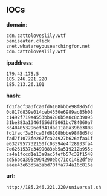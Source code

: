 
## IOCs

__domain__:

```text
cdn.cattoloveslily.wtf
peniseater.click
znet.whatareyousearchingfor.net
cdn.cattoloveslily.wtf
```
__ipaddress__:

```text
179.43.175.5
185.246.221.220
185.213.26.101
```
__hash__:

```text
fd1facf3a3fca0fd6108bbbe98f8d5fd
0c817d839e014ceb4350e6989ac85b08
c1492f719a4553bb4280b5a8c8c39095
31be883a1346f656df5061bc784060a7
3c404053296efd41dae11a0a39be3808
fd1facf3a3fca0fd6108bbbe98f8d5fd
fad7f1073fe267fca24927b626afaa1f
e6327957732150fc03594e4f28933fa4
7e6261537e3499083bb5a519212b955c
ca4a1fccd1e13a8ac5fefb57c32f1548
cd56bea395c994290ebc71cc1482dfe0
aaee43e63d5a3abd70ffa774a16c816e
```
__url__:

```text
http://185.246.221.220/universal.sh
```